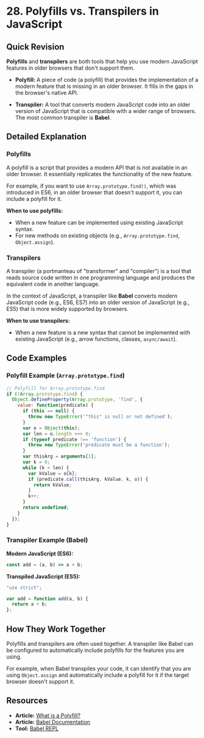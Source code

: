 
# 28. Polyfills vs. Transpilers in JavaScript

## Quick Revision

**Polyfills** and **transpilers** are both tools that help you use modern JavaScript features in older browsers that don't support them.

*   **Polyfill:** A piece of code (a polyfill) that provides the implementation of a modern feature that is missing in an older browser. It fills in the gaps in the browser's native API.

*   **Transpiler:** A tool that converts modern JavaScript code into an older version of JavaScript that is compatible with a wider range of browsers. The most common transpiler is **Babel**.

## Detailed Explanation

### Polyfills

A polyfill is a script that provides a modern API that is not available in an older browser. It essentially replicates the functionality of the new feature.

For example, if you want to use `Array.prototype.find()`, which was introduced in ES6, in an older browser that doesn't support it, you can include a polyfill for it.

**When to use polyfills:**

*   When a new feature can be implemented using existing JavaScript syntax.
*   For new methods on existing objects (e.g., `Array.prototype.find`, `Object.assign`).

### Transpilers

A transpiler (a portmanteau of "transformer" and "compiler") is a tool that reads source code written in one programming language and produces the equivalent code in another language.

In the context of JavaScript, a transpiler like **Babel** converts modern JavaScript code (e.g., ES6, ES7) into an older version of JavaScript (e.g., ES5) that is more widely supported by browsers.

**When to use transpilers:**

*   When a new feature is a new syntax that cannot be implemented with existing JavaScript (e.g., arrow functions, classes, `async/await`).

## Code Examples

### Polyfill Example (`Array.prototype.find`)

```javascript
// Polyfill for Array.prototype.find
if (!Array.prototype.find) {
  Object.defineProperty(Array.prototype, 'find', {
    value: function(predicate) {
      if (this == null) {
        throw new TypeError('"this" is null or not defined');
      }
      var o = Object(this);
      var len = o.length >>> 0;
      if (typeof predicate !== 'function') {
        throw new TypeError('predicate must be a function');
      }
      var thisArg = arguments[1];
      var k = 0;
      while (k < len) {
        var kValue = o[k];
        if (predicate.call(thisArg, kValue, k, o)) {
          return kValue;
        }
        k++;
      }
      return undefined;
    }
  });
}
```

### Transpiler Example (Babel)

**Modern JavaScript (ES6):**

```javascript
const add = (a, b) => a + b;
```

**Transpiled JavaScript (ES5):**

```javascript
"use strict";

var add = function add(a, b) {
  return a + b;
};
```

## How They Work Together

Polyfills and transpilers are often used together. A transpiler like Babel can be configured to automatically include polyfills for the features you are using.

For example, when Babel transpiles your code, it can identify that you are using `Object.assign` and automatically include a polyfill for it if the target browser doesn't support it.

## Resources

*   **Article:** [What is a Polyfill?](https://www.freecodecamp.org/news/what-is-a-polyfill/)
*   **Article:** [Babel Documentation](https://babeljs.io/docs/en/)
*   **Tool:** [Babel REPL](https://babeljs.io/repl)

